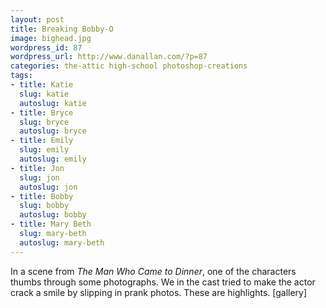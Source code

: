 ```yaml
---
layout: post
title: Breaking Bobby-O
image: bighead.jpg
wordpress_id: 87
wordpress_url: http://www.danallan.com/?p=87
categories: the-attic high-school photoshop-creations
tags:
- title: Katie
  slug: katie
  autoslug: katie
- title: Bryce
  slug: bryce
  autoslug: bryce
- title: Emily
  slug: emily
  autoslug: emily
- title: Jon
  slug: jon
  autoslug: jon
- title: Bobby
  slug: bobby
  autoslug: bobby
- title: Mary Beth
  slug: mary-beth
  autoslug: mary-beth
---
```


In a scene from _The Man Who Came to Dinner_, one of the characters thumbs through some photographs.  We in the cast tried to make the actor crack a smile by slipping in prank photos.  These are highlights.
[gallery]
